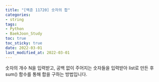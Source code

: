 ```yaml
---
title: "[백준 11720] 숫자의 합"
categories: 
- string
tags:
- Python
- BaekJoon_Study
toc: true
toc_sticky: true
date: 2022-03-01
last_modified_at: 2022-03-01
---
```


숫자의 개수 N을 입력받고, 공백 없이 주어지는 숫자들을 입력받아 list로 만든 후 sum() 함수를 통해 합을 구하는 방법입니다.

<script src="https://gist.github.com/Ryumaker/0ea643a6ef1351f311c321999477b2bd.js"></script>